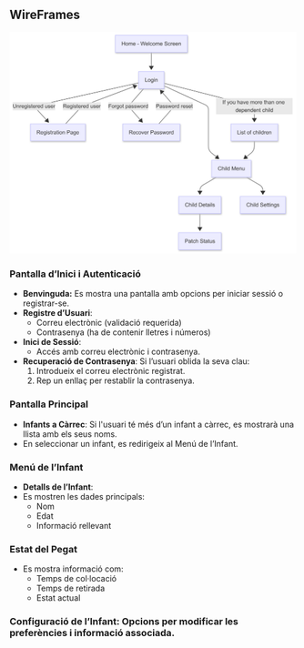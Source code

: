 ## WireFrames

![Pegat](FlowchartTutor.png) 



### Pantalla d’Inici i Autenticació
- <b>Benvinguda:</b> Es mostra una pantalla amb opcions per iniciar sessió o registrar-se.
- <b>Registre d’Usuari</b>:
  	- Correu electrònic (validació requerida)
  	- Contrasenya (ha de contenir lletres i números)
- <b>Inici de Sessió</b>:
	- Accés amb correu electrònic i contrasenya.
- <b>Recuperació de Contrasenya</b>: Si l’usuari oblida la seva clau:
  	1. Introdueix el correu electrònic registrat.
  	2. Rep un enllaç per restablir la contrasenya.

### Pantalla Principal
- <b>Infants a Càrrec</b>: Si l'usuari té més d’un infant a càrrec, es mostrarà una llista amb els seus noms.
- En seleccionar un infant, es redirigeix al Menú de l’Infant.

### Menú de l’Infant
- <b>Detalls de l’Infant</b>: 
- Es mostren les dades principals:
	- Nom
	- Edat
	- Informació rellevant

### Estat del Pegat
- Es mostra informació com:
	- Temps de col·locació
	- Temps de retirada
	- Estat actual

### Configuració de l’Infant: Opcions per modificar les preferències i informació associada.
